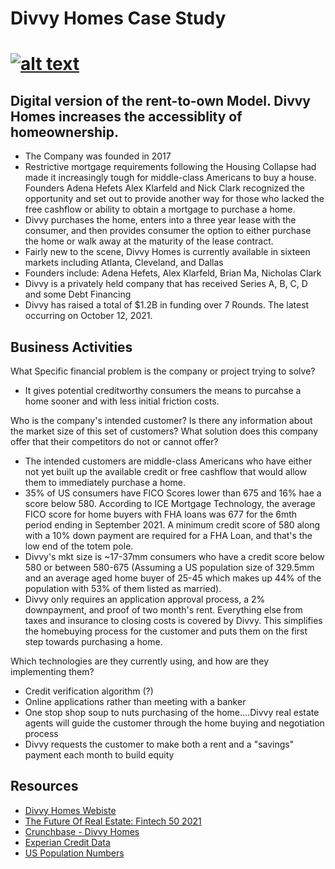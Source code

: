 # Divvy Homes Case Study
# [![alt text](https://mma.prnewswire.com/media/1594334/Divvy_Homes_Logo.jpg?p=twitter)](https://youtu.be/1sQaatYs7bE)

## Digital version of the rent-to-own Model.  Divvy Homes increases the accessiblity of homeownership.
* The Company was founded in 2017
* Restrictive mortgage requirements following the Housing Collapse had made it increasingly tough for middle-class Americans to buy a house.  Founders Adena Hefets Alex Klarfeld and Nick Clark recognized the opportunity and set out to provide another way for those who lacked the free cashflow or ability to obtain a mortgage to purchase a home.
* Divvy purchases the home, enters into a three year lease with the consumer, and then provides consumer the option to either purchase the home or walk away at the maturity of the lease contract.
* Fairly new to the scene, Divvy Homes is currently available in sixteen markets including Atlanta, Cleveland, and Dallas
* Founders include: Adena Hefets, Alex Klarfeld, Brian Ma, Nicholas Clark 
* Divvy is a privately held company that has received Series A, B, C, D and some Debt Financing
* Divvy has raised a total of $1.2B in funding over 7 Rounds.  The latest occurring on October 12, 2021.

## Business Activities
What Specific financial problem is the company or project trying to solve?
- It gives potential creditworthy consumers the means to purcahse a home sooner and with less initial friction costs.

Who is the company's intended customer?  Is there any information about the market size of this set of customers?  What solution does this company offer that their competitors do not or cannot offer?
- The intended customers are middle-class Americans who have either not yet built up the available credit or free cashflow that would allow them to immediately purchase a home.
- 35% of US consumers have FICO Scores lower than 675 and 16% hae a score below 580.  According to ICE Mortgage Technology, the average FICO score for home buyers with FHA loans was 677 for the 6mth period ending in September 2021.  A minimum credit score of 580 along with a 10% down payment are required for a FHA Loan, and that's the low end of the totem pole.  
- Divvy's mkt size is ~17-37mm consumers who have a credit score below 580 or between 580-675 (Assuming a US population size of 329.5mm and an average aged home buyer of 25-45 which makes up 44% of the population with 53% of them listed as married).
- Divvy only requires an application approval process, a 2% downpayment, and proof of two month's rent.  Everything else from taxes and insurance to closing costs is covered by Divvy.  This simplifies the homebuying process for the customer and puts them on the first step towards purchasing a home.

Which technologies are they currently using, and how are they implementing them?
- Credit verification algorithm (?)
- Online applications rather than meeting with a banker
- One stop shop soup to nuts purchasing of the home....Divvy real estate agents will guide the customer through the home buying and negotiation process
- Divvy requests the customer to make both a rent and a "savings" payment each month to build equity





## Resources
* [Divvy Homes Webiste](https://www.divvyhomes.com/)
* [The Future Of Real Estate: Fintech 50 2021](https://www.forbes.com/sites/margheritabeale/2021/06/08/the-future-of-real-estate-fintech-50-2021/?sh=1a58b9ed2c31)
* [Crunchbase - Divvy Homes](https://www.crunchbase.com/organization/divvy-homes)
* [Experian Credit Data](https://www.experian.com/blogs/ask-experian/credit-education/score-basics/675-credit-score/#:~:text=35%25%20of%20consumers%20have%20FICO,check%20your%20FICO%C2%AE%20Score.)
* [US Population Numbers](https://www.statista.com/statistics/241488/population-of-the-us-by-sex-and-age/)
